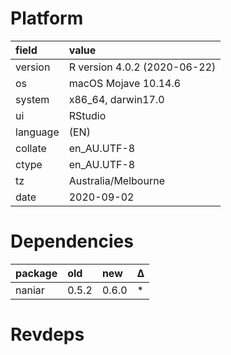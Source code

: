 # Platform

|field    |value                        |
|:--------|:----------------------------|
|version  |R version 4.0.2 (2020-06-22) |
|os       |macOS Mojave 10.14.6         |
|system   |x86_64, darwin17.0           |
|ui       |RStudio                      |
|language |(EN)                         |
|collate  |en_AU.UTF-8                  |
|ctype    |en_AU.UTF-8                  |
|tz       |Australia/Melbourne          |
|date     |2020-09-02                   |

# Dependencies

|package |old   |new   |Δ  |
|:-------|:-----|:-----|:--|
|naniar  |0.5.2 |0.6.0 |*  |

# Revdeps

